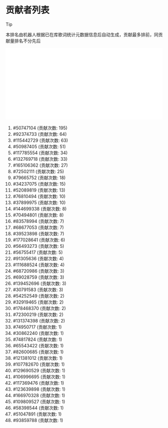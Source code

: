 # 贡献者列表

> [!TIP]
> 本排名由机器人根据已在库歌词统计元数据信息后自动生成，贡献最多排前，同贡献量排名不分先后

![贡献者头像画廊](./CONTRIBUTORS.svg)

1. #50747104 (贡献次数: 195)
2. #92374733 (贡献次数: 64)
3. #115442729 (贡献次数: 63)
4. #50987405 (贡献次数: 51)
5. #117785554 (贡献次数: 34)
6. #132769718 (贡献次数: 33)
7. #165106362 (贡献次数: 27)
8. #72502111 (贡献次数: 25)
9. #79665752 (贡献次数: 18)
10. #34237075 (贡献次数: 15)
11. #52089819 (贡献次数: 13)
12. #76810494 (贡献次数: 10)
13. #37899975 (贡献次数: 10)
14. #144699338 (贡献次数: 8)
15. #70494801 (贡献次数: 8)
16. #83578994 (贡献次数: 7)
17. #68677053 (贡献次数: 7)
18. #39523898 (贡献次数: 7)
19. #177028641 (贡献次数: 6)
20. #56493273 (贡献次数: 5)
21. #56755417 (贡献次数: 5)
22. #91305636 (贡献次数: 4)
23. #111688524 (贡献次数: 4)
24. #68720986 (贡献次数: 3)
25. #69028759 (贡献次数: 3)
26. #139452696 (贡献次数: 3)
27. #30791583 (贡献次数: 3)
28. #54252549 (贡献次数: 2)
29. #32919465 (贡献次数: 2)
30. #178468370 (贡献次数: 2)
31. #72300219 (贡献次数: 2)
32. #131374398 (贡献次数: 2)
33. #74950717 (贡献次数: 1)
34. #30862240 (贡献次数: 1)
35. #74817824 (贡献次数: 1)
36. #65543422 (贡献次数: 1)
37. #82600685 (贡献次数: 1)
38. #121381012 (贡献次数: 1)
39. #107782670 (贡献次数: 1)
40. #129690529 (贡献次数: 1)
41. #106996695 (贡献次数: 1)
42. #117369476 (贡献次数: 1)
43. #123639898 (贡献次数: 1)
44. #166970328 (贡献次数: 1)
45. #109809527 (贡献次数: 1)
46. #58398544 (贡献次数: 1)
47. #51047891 (贡献次数: 1)
48. #93859788 (贡献次数: 1)
